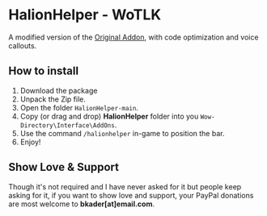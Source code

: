 # HalionHelper - WoTLK

A modified version of the [Original Addon](https://www.curseforge.com/wow/addons/halionhelper), with code optimization and voice callouts.


## How to install

1. Download the package
2. Unpack the Zip file.
3. Open the folder `HalionHelper-main`.
4. Copy (or drag and drop) **HalionHelper** folder into you `Wow-Directory\Interface\AddOns`.
5. Use the command `/halionhelper` in-game to position the bar.
6. Enjoy!

## Show Love & Support

Though it's not required and I have never asked for it but people keep asking for it, if you want to show love and support, your PayPal donations are most welcome to **bkader[at]email.com**.
